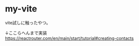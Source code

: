 # my-vite
vite試しに触ったやつ。

↓ここらへんまで実装
https://reactrouter.com/en/main/start/tutorial#creating-contacts
